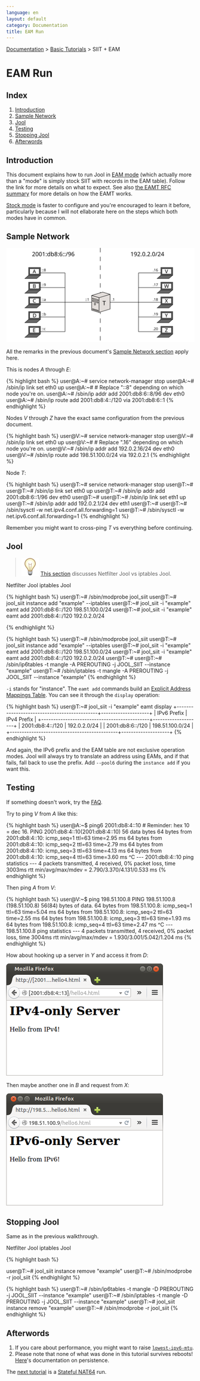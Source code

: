 ```yaml
---
language: en
layout: default
category: Documentation
title: EAM Run
---
```


[Documentation](documentation.html) > [Basic Tutorials](documentation.html#basic-tutorials) > SIIT + EAM

# EAM Run

## Index

1. [Introduction](#introduction)
2. [Sample Network](#sample-network)
3. [Jool](#jool)
4. [Testing](#testing)
5. [Stopping Jool](#stopping-jool)
6. [Afterwords](#afterwords)

## Introduction

This document explains how to run Jool in [EAM mode](intro-xlat.html#siit-eamt) (which actually more than a "mode" is simply stock SIIT with records in the EAM table). Follow the link for more details on what to expect. See also [the EAMT RFC summary](eamt.html) for more details on how the EAMT works.

[Stock mode](run-vanilla.html) is faster to configure and you're encouraged to learn it before, particularly because I will not ellaborate here on the steps which both modes have in common.

## Sample Network

![Figure 1 - Sample Network](../images/network/eam.svg)

All the remarks in the previous document's [Sample Network section](run-vanilla.html#sample-network) apply here.

This is nodes _A_ through _E_:

{% highlight bash %}
user@A:~# service network-manager stop
user@A:~# /sbin/ip link set eth0 up
user@A:~# # Replace "::8" depending on which node you're on.
user@A:~# /sbin/ip addr add 2001:db8:6::8/96 dev eth0
user@A:~# /sbin/ip route add 2001:db8:4::/120 via 2001:db8:6::1
{% endhighlight %}

Nodes _V_ through _Z_ have the exact same configuration from the previous document.

{% highlight bash %}
user@V:~# service network-manager stop
user@V:~# /sbin/ip link set eth0 up
user@V:~# # Replace ".16" depending on which node you're on.
user@V:~# /sbin/ip addr add 192.0.2.16/24 dev eth0
user@V:~# /sbin/ip route add 198.51.100.0/24 via 192.0.2.1
{% endhighlight %}

Node _T_:

{% highlight bash %}
user@T:~# service network-manager stop
user@T:~# 
user@T:~# /sbin/ip link set eth0 up
user@T:~# /sbin/ip addr add 2001:db8:6::1/96 dev eth0
user@T:~# 
user@T:~# /sbin/ip link set eth1 up
user@T:~# /sbin/ip addr add 192.0.2.1/24 dev eth1
user@T:~# 
user@T:~# /sbin/sysctl -w net.ipv4.conf.all.forwarding=1
user@T:~# /sbin/sysctl -w net.ipv6.conf.all.forwarding=1
{% endhighlight %}

Remember you might want to cross-ping _T_ vs everything before continuing.

## Jool

> ![Note!](../images/bulb.svg) [This section](intro-jool.html#design) discusses Netfilter Jool vs iptables Jool.

<div class="distro-menu">
	<span class="distro-selector" onclick="showDistro(this);">Netfilter Jool</span>
	<span class="distro-selector" onclick="showDistro(this);">iptables Jool</span>
</div>

<!-- Netfilter Jool -->
{% highlight bash %}
user@T:~# /sbin/modprobe jool_siit
user@T:~# jool_siit instance add "example" --iptables
user@T:~# jool_siit -i "example" eamt add 2001:db8:6::/120 198.51.100.0/24
user@T:~# jool_siit -i "example" eamt add 2001:db8:4::/120 192.0.2.0/24
 
 
 
{% endhighlight %}

<!-- iptables Jool -->
{% highlight bash %}
user@T:~# /sbin/modprobe jool_siit
user@T:~# jool_siit instance add "example" --iptables
user@T:~# jool_siit -i "example" eamt add 2001:db8:6::/120 198.51.100.0/24
user@T:~# jool_siit -i "example" eamt add 2001:db8:4::/120 192.0.2.0/24
user@T:~#
user@T:~# /sbin/ip6tables -t mangle -A PREROUTING -j JOOL_SIIT --instance "example"
user@T:~# /sbin/iptables  -t mangle -A PREROUTING -j JOOL_SIIT --instance "example"
{% endhighlight %}

`-i` stands for "instance". The `eamt add` commands build an [Explicit Address Mappings Table](eamt.html). You can see it through the `display` operation:

{% highlight bash %}
user@T:~# jool_siit -i "example" eamt display
+---------------------------------------------+--------------------+
|                                 IPv6 Prefix |        IPv4 Prefix |
+---------------------------------------------+--------------------+
|                            2001:db8:4::/120 |       192.0.2.0/24 |
|                            2001:db8:6::/120 |    198.51.100.0/24 |
+---------------------------------------------+--------------------+
{% endhighlight %}

And again, the IPv6 prefix and the EAM table are not exclusive operation modes. Jool will always try to translate an address using EAMs, and if that fails, fall back to use the prefix. Add `--pool6` during the `instance add` if you want this.

## Testing

If something doesn't work, try the [FAQ](faq.html).

Try to ping _V_ from _A_ like this:

{% highlight bash %}
user@A:~$ ping6 2001:db8:4::10 # Reminder: hex 10 = dec 16.
PING 2001:db8:4::10(2001:db8:4::10) 56 data bytes
64 bytes from 2001:db8:4::10: icmp_seq=1 ttl=63 time=2.95 ms
64 bytes from 2001:db8:4::10: icmp_seq=2 ttl=63 time=2.79 ms
64 bytes from 2001:db8:4::10: icmp_seq=3 ttl=63 time=4.13 ms
64 bytes from 2001:db8:4::10: icmp_seq=4 ttl=63 time=3.60 ms
^C
--- 2001:db8:4::10 ping statistics ---
4 packets transmitted, 4 received, 0% packet loss, time 3003ms
rtt min/avg/max/mdev = 2.790/3.370/4.131/0.533 ms
{% endhighlight %}

Then ping _A_ from _V_:

{% highlight bash %}
user@V:~$ ping 198.51.100.8
PING 198.51.100.8 (198.51.100.8) 56(84) bytes of data.
64 bytes from 198.51.100.8: icmp_seq=1 ttl=63 time=5.04 ms
64 bytes from 198.51.100.8: icmp_seq=2 ttl=63 time=2.55 ms
64 bytes from 198.51.100.8: icmp_seq=3 ttl=63 time=1.93 ms
64 bytes from 198.51.100.8: icmp_seq=4 ttl=63 time=2.47 ms
^C
--- 198.51.100.8 ping statistics ---
4 packets transmitted, 4 received, 0% packet loss, time 3004ms
rtt min/avg/max/mdev = 1.930/3.001/5.042/1.204 ms
{% endhighlight %}

How about hooking up a server in _Y_ and access it from _D_:

![Figure 1 - IPv6 TCP from an IPv4 node](../images/run-eam-firefox-4to6.png)

Then maybe another one in _B_ and request from _X_:

![Figure 2 - IPv4 TCP from an IPv6 node](../images/run-eam-firefox-6to4.png)

## Stopping Jool

Same as in the previous walkthrough.

<div class="distro-menu">
	<span class="distro-selector" onclick="showDistro(this);">Netfilter Jool</span>
	<span class="distro-selector" onclick="showDistro(this);">iptables Jool</span>
</div>

<!-- Netfilter Jool -->
{% highlight bash %}
 
 
user@T:~# jool_siit instance remove "example"
user@T:~# /sbin/modprobe -r jool_siit
{% endhighlight %}

<!-- iptables Jool -->
{% highlight bash %}
user@T:~# /sbin/ip6tables -t mangle -D PREROUTING -j JOOL_SIIT --instance "example"
user@T:~# /sbin/iptables  -t mangle -D PREROUTING -j JOOL_SIIT --instance "example"
user@T:~# jool_siit instance remove "example"
user@T:~# /sbin/modprobe -r jool_siit
{% endhighlight %}

## Afterwords

1. If you care about performance, you might want to raise [`lowest-ipv6-mtu`](mtu.html).
3. Please note that none of what was done in this tutorial survives reboots! [Here](run-persistent.html)'s documentation on persistence.

The [next tutorial](run-nat64.html) is a [Stateful NAT64](intro-xlat.html#stateful-nat64) run.
